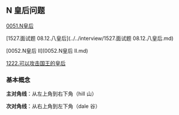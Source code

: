 ## N 皇后问题

[0051.N皇后](0051.N皇后.md)

[1527.面试题 08.12.八皇后](../../interview/1527.面试题 08.12.八皇后.md)

[0052.N皇后 II](0052.N皇后 II.md)

[1222.可以攻击国王的皇后](1222.可以攻击国王的皇后.md)

### 基本概念

**主对角线**：从左上角到右下角（hill 山）

**次对角线**：从右上角到左下角（dale 谷）
